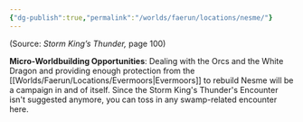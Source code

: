 ```yaml
---
{"dg-publish":true,"permalink":"/worlds/faerun/locations/nesme/"}
---
```


(Source: *Storm King’s Thunder,* page 100)

**Micro-Worldbuilding Opportunities**: Dealing with the Orcs and the White Dragon and providing enough protection from the [[Worlds/Faerun/Locations/Evermoors\|Evermoors]] to rebuild Nesme will be a campaign in and of itself. Since the Storm King's Thunder's Encounter isn't suggested anymore, you can toss in any swamp-related encounter here.

